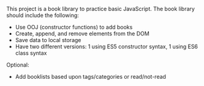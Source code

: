 This project is a book library to practice basic JavaScript. The book library should include the following:

- Use OOJ (constructor functions) to add books
- Create, append, and remove elements from the DOM
- Save data to local storage
- Have two different versions: 1 using ES5 constructor syntax, 1 using ES6 class syntax

Optional:
- Add booklists based upon tags/categories or read/not-read
